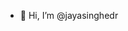 - 👋 Hi, I’m @jayasinghedr
<!---
- 👀 I’m interested in ...
- 🌱 I’m currently learning ...
- 💞️ I’m looking to collaborate on ...
- 📫 How to reach me ...
--->
<!---
jayasinghedr/jayasinghedr is a ✨ special ✨ repository because its `README.md` (this file) appears on your GitHub profile.
You can click the Preview link to take a look at your changes.
--->
